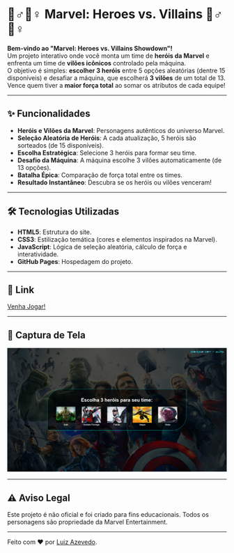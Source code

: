 # 🦸♂️🦹♀️ Marvel: Heroes vs. Villains 🦹♂️🦸♀️

**Bem-vindo ao "Marvel: Heroes vs. Villains Showdown"!**  
Um projeto interativo onde você monta um time de **heróis da Marvel** e enfrenta um time de **vilões icônicos** controlado pela máquina.  
O objetivo é simples: **escolher 3 heróis** entre 5 opções aleatórias (dentre 15 disponíveis) e desafiar a máquina, que escolherá **3 vilões** de um total de 13.  
Vence quem tiver a **maior força total** ao somar os atributos de cada equipe!

---

## ✨ Funcionalidades

- **Heróis e Vilões da Marvel**: Personagens autênticos do universo Marvel.
- **Seleção Aleatória de Heróis**: A cada atualização, 5 heróis são sorteados (de 15 disponíveis).
- **Escolha Estratégica**: Selecione 3 heróis para formar seu time.
- **Desafio da Máquina**: A máquina escolhe 3 vilões automaticamente (de 13 opções).
- **Batalha Épica**: Comparação de força total entre os times.
- **Resultado Instantâneo**: Descubra se os heróis ou vilões venceram!

---

## 🛠️ Tecnologias Utilizadas

- **HTML5**: Estrutura do site.
- **CSS3**: Estilização temática (cores e elementos inspirados na Marvel).
- **JavaScript**: Lógica de seleção aleatória, cálculo de força e interatividade.
- **GitHub Pages**: Hospedagem do projeto.

---

## 🚀 Link
[Venha Jogar!](https://henriluiz.github.io/cabo_de_guerra/ "Combate Épica Marvel!")

---
## 📸 Captura de Tela

![Preview do seletor de heróis!](./css/imgs/capturadetela.png)

---

## ⚠️ Aviso Legal

Este projeto é não oficial e foi criado para fins educacionais. Todos os personagens são propriedade da Marvel Entertainment.

---
Feito com ❤️ por [Luiz Azevedo](https://github.com/Henriluiz).
